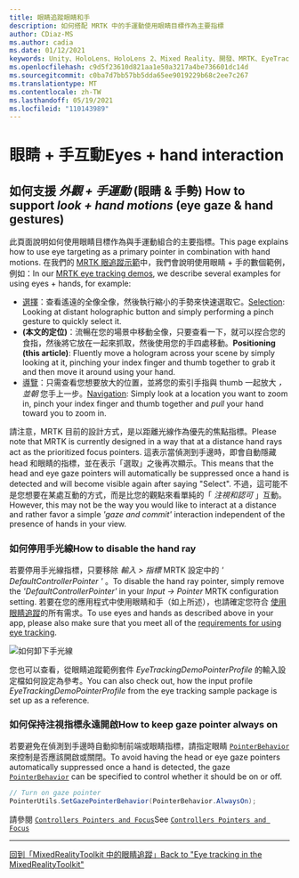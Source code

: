 ```yaml
---
title: 眼睛追蹤眼睛和手
description: 如何搭配 MRTK 中的手運動使用眼睛目標作為主要指標
author: CDiaz-MS
ms.author: cadia
ms.date: 01/12/2021
keywords: Unity、HoloLens、HoloLens 2、Mixed Reality、開發、MRTK、EyeTracking、
ms.openlocfilehash: c9d5f23610d821aa1e50a3217a4be736601dc14d
ms.sourcegitcommit: c0ba7d7bb57bb5dda65ee9019229b68c2ee7c267
ms.translationtype: MT
ms.contentlocale: zh-TW
ms.lasthandoff: 05/19/2021
ms.locfileid: "110143989"
---
```

# <a name="eyes--hand-interaction"></a><span data-ttu-id="d1e6d-104">眼睛 + 手互動</span><span class="sxs-lookup"><span data-stu-id="d1e6d-104">Eyes + hand interaction</span></span>

## <a name="how-to-support-_look--hand-motions_-eye-gaze--hand-gestures"></a><span data-ttu-id="d1e6d-105">如何支援 _外觀 + 手運動_ (眼睛 & 手勢) </span><span class="sxs-lookup"><span data-stu-id="d1e6d-105">How to support _look + hand motions_ (eye gaze & hand gestures)</span></span>

<span data-ttu-id="d1e6d-106">此頁面說明如何使用眼睛目標作為與手運動組合的主要指標。</span><span class="sxs-lookup"><span data-stu-id="d1e6d-106">This page explains how to use eye targeting as a primary pointer in combination with hand motions.</span></span>
<span data-ttu-id="d1e6d-107">在我們的 [MRTK 眼追蹤示範](../../example-scenes/eye-tracking-examples-overview.md)中，我們會說明使用眼睛 + 手的數個範例，例如：</span><span class="sxs-lookup"><span data-stu-id="d1e6d-107">In our [MRTK eye tracking demos](../../example-scenes/eye-tracking-examples-overview.md), we describe several examples for using eyes + hands, for example:</span></span>

- <span data-ttu-id="d1e6d-108">[選擇](eye-tracking-target-selection.md)：查看遙遠的全像全像，然後執行縮小的手勢來快速選取它。</span><span class="sxs-lookup"><span data-stu-id="d1e6d-108">[Selection](eye-tracking-target-selection.md): Looking at distant holographic button and simply performing a pinch gesture to quickly select it.</span></span>
- <span data-ttu-id="d1e6d-109">**(本文的定位)**：流暢在您的場景中移動全像，只要查看一下，就可以捏合您的食指，然後將它放在一起來抓取，然後使用您的手四處移動。</span><span class="sxs-lookup"><span data-stu-id="d1e6d-109">**Positioning (this article)**: Fluently move a hologram across your scene by simply looking at it, pinching your index finger and thumb together to grab it and then move it around using your hand.</span></span>
- <span data-ttu-id="d1e6d-110">[導覽](eye-tracking-navigation.md)：只需查看您想要放大的位置，並將您的索引手指與 thumb 一起放大 _，並朝_ 您手上一步。</span><span class="sxs-lookup"><span data-stu-id="d1e6d-110">[Navigation](eye-tracking-navigation.md): Simply look at a location you want to zoom in, pinch your index finger and thumb together and _pull_ your hand toward you to zoom in.</span></span>

<span data-ttu-id="d1e6d-111">請注意，MRTK 目前的設計方式，是以距離光線作為優先的焦點指標。</span><span class="sxs-lookup"><span data-stu-id="d1e6d-111">Please note that MRTK is currently designed in a way that at a distance hand rays act as the prioritized focus pointers.</span></span>
<span data-ttu-id="d1e6d-112">這表示當偵測到手邊時，即會自動隱藏 head 和眼睛的指標，並在表示「選取」之後再次顯示。</span><span class="sxs-lookup"><span data-stu-id="d1e6d-112">This means that the head and eye gaze pointers will automatically be suppressed once a hand is detected and will become visible again after saying "Select".</span></span>
<span data-ttu-id="d1e6d-113">不過，這可能不是您想要在某處互動的方式，而是比您的觀點來看單純的「 _注視和認可_ 」互動。</span><span class="sxs-lookup"><span data-stu-id="d1e6d-113">However, this may not be the way you would like to interact at a distance and rather favor a simple _'gaze and commit'_ interaction independent of the presence of hands in your view.</span></span>

### <a name="how-to-disable-the-hand-ray"></a><span data-ttu-id="d1e6d-114">如何停用手光線</span><span class="sxs-lookup"><span data-stu-id="d1e6d-114">How to disable the hand ray</span></span>

<span data-ttu-id="d1e6d-115">若要停用手光線指標，只要移除 _輸入 > 指標_ MRTK 設定中的 _' DefaultControllerPointer '_ 。</span><span class="sxs-lookup"><span data-stu-id="d1e6d-115">To disable the hand ray pointer, simply remove the _'DefaultControllerPointer'_ in your _Input -> Pointer_ MRTK configuration setting.</span></span>
<span data-ttu-id="d1e6d-116">若要在您的應用程式中使用眼睛和手（如上所述），也請確定您符合 [使用眼睛追蹤](eye-tracking-basic-setup.md)的所有需求。</span><span class="sxs-lookup"><span data-stu-id="d1e6d-116">To use eyes and hands as described above in your app, please also make sure that you meet all of the [requirements for using eye tracking](eye-tracking-basic-setup.md).</span></span>

![如何卸下手光線](../../images/eye-tracking/mrtk_setup_removehandray.jpg)

<span data-ttu-id="d1e6d-118">您也可以查看，從眼睛追蹤範例套件 _EyeTrackingDemoPointerProfile_ 的輸入設定檔如何設定為參考。</span><span class="sxs-lookup"><span data-stu-id="d1e6d-118">You can also check out, how the input profile _EyeTrackingDemoPointerProfile_ from the eye tracking sample package is set up as a reference.</span></span>

### <a name="how-to-keep-gaze-pointer-always-on"></a><span data-ttu-id="d1e6d-119">如何保持注視指標永遠開啟</span><span class="sxs-lookup"><span data-stu-id="d1e6d-119">How to keep gaze pointer always on</span></span>

<span data-ttu-id="d1e6d-120">若要避免在偵測到手邊時自動抑制前端或眼睛指標，請指定眼睛 [`PointerBehavior`](xref:Microsoft.MixedReality.Toolkit.Input.PointerBehavior) 來控制是否應該開啟或關閉。</span><span class="sxs-lookup"><span data-stu-id="d1e6d-120">To avoid having the head or eye gaze pointers automatically suppressed once a hand is detected, the gaze [`PointerBehavior`](xref:Microsoft.MixedReality.Toolkit.Input.PointerBehavior) can be specified to control whether it should be on or off.</span></span>

```c#
// Turn on gaze pointer
PointerUtils.SetGazePointerBehavior(PointerBehavior.AlwaysOn);
```

<span data-ttu-id="d1e6d-121">請參閱 [`Controllers Pointers and Focus`](../../../architecture/controllers-pointers-and-focus.md)</span><span class="sxs-lookup"><span data-stu-id="d1e6d-121">See [`Controllers Pointers and Focus`](../../../architecture/controllers-pointers-and-focus.md)</span></span>

---
[<span data-ttu-id="d1e6d-122">回到「MixedRealityToolkit 中的眼睛追蹤」</span><span class="sxs-lookup"><span data-stu-id="d1e6d-122">Back to "Eye tracking in the MixedRealityToolkit"</span></span>](eye-tracking-main.md)
